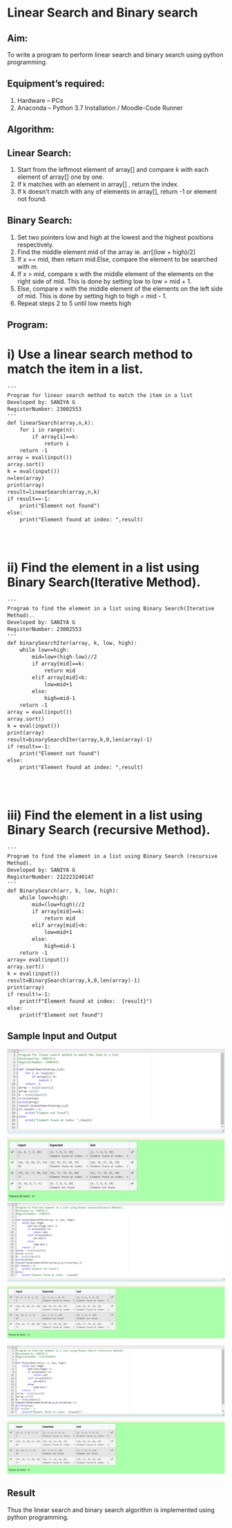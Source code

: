 # Linear Search and Binary search
## Aim:
To write a program to perform linear search and binary search using python programming.
## Equipment’s required:
1.	Hardware – PCs
2.	Anaconda – Python 3.7 Installation / Moodle-Code Runner
## Algorithm:
## Linear Search:
1.	Start from the leftmost element of array[] and compare k with each element of array[] one by one.
2.	If k matches with an element in array[] , return the index.
3.	If k doesn’t match with any of elements in array[], return -1 or element not found.
## Binary Search:
1.	Set two pointers low and high at the lowest and the highest positions respectively.
2.	Find the middle element mid of the array ie. arr[(low + high)/2]
3.	If x == mid, then return mid.Else, compare the element to be searched with m.
4.	If x > mid, compare x with the middle element of the elements on the right side of mid. This is done by setting low to low = mid + 1.
5.	Else, compare x with the middle element of the elements on the left side of mid. This is done by setting high to high = mid - 1.
6.	Repeat steps 2 to 5 until low meets high
## Program:
# i) Use a linear search method to match the item in a list.
```
''' 
Program for linear search method to match the item in a list
Developed by: SANIYA G
RegisterNumber: 23002553
'''
def linearSearch(array,n,k):
    for i in range(n):
        if array[i]==k:
            return i
    return -1
array = eval(input())
array.sort()
k = eval(input())
n=len(array)
print(array)
result=linearSearch(array,n,k)
if result==-1:
    print("Element not found")
else:
    print("Element found at index: ",result)




```
# ii) Find the element in a list using Binary Search(Iterative Method).
```
''' 
Program to find the element in a list using Binary Search(Iterative Method)..
Developed by: SANIYA G
RegisterNumber: 23002553
'''
def binarySearchIter(array, k, low, high):
    while low<=high:
        mid=low+(high-low)//2
        if array[mid]==k:
            return mid
        elif array[mid]<k:
            low=mid+1
        else:
            high=mid-1
    return -1
array = eval(input())
array.sort()
k = eval(input())
print(array)
result=binarySearchIter(array,k,0,len(array)-1)
if result==-1:
    print("Element not found")
else:
    print("Element found at index: ",result)




```
# iii) Find the element in a list using Binary Search (recursive Method).
```
''' 
Program to find the element in a list using Binary Search (recursive Method).
Developed by: SANIYA G
RegisterNumber: 212223240147
'''
def BinarySearch(arr, k, low, high):
    while low<=high:
        mid=(low+high)//2
        if array[mid]==k:
            return mid
        elif array[mid]<k:
            low=mid+1
        else:
            high=mid-1
    return -1
array= eval(input())
array.sort()
k = eval(input()) 
result=BinarySearch(array,k,0,len(array)-1)
print(array)
if result!=-1:
    print(f"Element found at index:  {result}")
else:
    print(f"Element not found")

```
## Sample Input and Output

![Alt text](<3b 1.png>)
![Alt text](<3b 2.png>)

![Alt text](<3b 3.png>)

## Result
Thus the linear search and binary search algorithm is implemented using python programming.